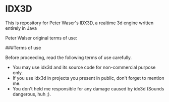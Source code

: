 # IDX3D
This is repository for Peter Waser's IDX3D, a realtime 3d engine written entirely in Java 

Peter Walser original terms of use:

###Terms of use

Before proceeding, read the following terms of use carefully.

- You may use idx3d and its source code for non-commercial purpose only.
- If you use idx3d in projects you present in public, don't forget to mention me.
- You don't held me responsible for any damage caused by idx3d (Sounds dangerous, huh ;).

